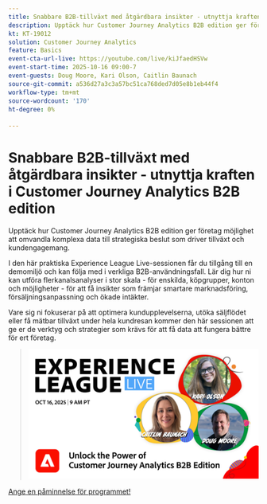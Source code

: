```yaml
---
title: Snabbare B2B-tillväxt med åtgärdbara insikter - utnyttja kraften i Customer Journey Analytics B2B edition
description: Upptäck hur Customer Journey Analytics B2B edition ger företag möjlighet att omvandla komplexa data till strategiska beslut som driver tillväxt och kundengagemang.
kt: KT-19012
solution: Customer Journey Analytics
feature: Basics
event-cta-url-live: https://youtube.com/live/kiJfaedHSVw
event-start-time: 2025-10-16 09:00-7
event-guests: Doug Moore, Kari Olson, Caitlin Baunach
source-git-commit: a536d27a3c3a57bc51ca768ded7d05e8b1eb44f4
workflow-type: tm+mt
source-wordcount: '170'
ht-degree: 0%

---
```


# Snabbare B2B-tillväxt med åtgärdbara insikter - utnyttja kraften i Customer Journey Analytics B2B edition

Upptäck hur Customer Journey Analytics B2B edition ger företag möjlighet att omvandla komplexa data till strategiska beslut som driver tillväxt och kundengagemang.

I den här praktiska Experience League Live-sessionen får du tillgång till en demomiljö och kan följa med i verkliga B2B-användningsfall. Lär dig hur ni kan utföra flerkanalsanalyser i stor skala - för enskilda, köpgrupper, konton och möjligheter - för att få insikter som främjar smartare marknadsföring, försäljningsanpassning och ökade intäkter.

Vare sig ni fokuserar på att optimera kundupplevelserna, utöka säljflödet eller få mätbar tillväxt under hela kundresan kommer den här sessionen att ge er de verktyg och strategier som krävs för att få data att fungera bättre för ert företag.

> ![Visa banderoll](../assets/exl-live-episode-10-16-25-web-banner.png)

[Ange en påminnelse för programmet!](https://youtube.com/live/kiJfaedHSVw)


